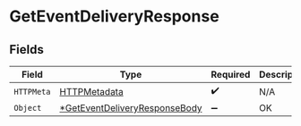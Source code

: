 # GetEventDeliveryResponse


## Fields

| Field                                                              | Type                                                               | Required                                                           | Description                                                        |
| ------------------------------------------------------------------ | ------------------------------------------------------------------ | ------------------------------------------------------------------ | ------------------------------------------------------------------ |
| `HTTPMeta`                                                         | [HTTPMetadata](./httpmetadata.md)                                  | :heavy_check_mark:                                                 | N/A                                                                |
| `Object`                                                           | [*GetEventDeliveryResponseBody](./geteventdeliveryresponsebody.md) | :heavy_minus_sign:                                                 | OK                                                                 |